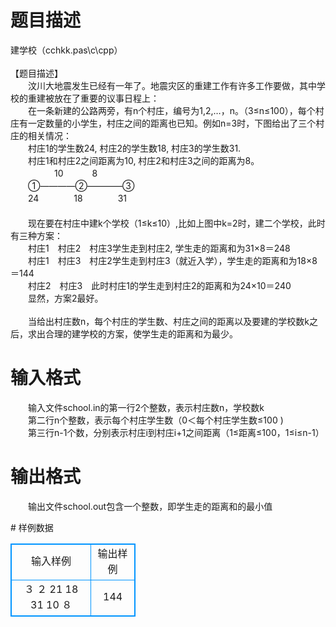 # 

 
 # 题目描述 
<p>
建学校（cchkk.pas\c\cpp） <br><br>【题目描述】 <br>　　汶川大地震发生已经有一年了。地震灾区的重建工作有许多工作要做，其中学校的重建被放在了重要的议事日程上：<br>　　在一条新建的公路两旁，有n个村庄，编号为1,2,…，n。（3≤n≤100），每个村庄有一定数量的小学生，村庄之间的距离也已知。例如n=3时，下图给出了三个村庄的相关情况：<br>　　村庄1的学生数24,   村庄2的学生数18,   村庄3的学生数31.<br>　　村庄1和村庄2之间距离为10, 村庄2和村庄3之间的距离为8。<br>　　　　　10 　　　8<br>　　①————②————③<br>　　24　　　　18　　　　31<br>　<br>　　现在要在村庄中建k个学校（1≤k≤10）,比如上图中k=2时，建二个学校，此时有三种方案：<br>　　村庄1　村庄2　村庄3学生走到村庄2, 学生走的距离和为31×8＝248<br>　　村庄1　村庄3　村庄2学生走到村庄3（就近入学），学生走的距离和为18×8＝144<br>　　村庄2　村庄3　此时村庄1的学生走到村庄2的距离和为24×10＝240<br>　　显然，方案2最好。　<br><br>　　当给出村庄数n，每个村庄的学生数、村庄之间的距离以及要建的学校数k之后，求出合理的建学校的方案，使学生走的距离和为最少。<br></p> 

 
 # 输入格式 
<p>
　　输入文件school.in的第一行2个整数，表示村庄数n，学校数k    <br>　　第二行n个整数，表示每个村庄学生数（0＜每个村庄学生数≤100 )<br>　　第三行n-1个数，分别表示村庄i到村庄i+1之间距离（1≤距离≤100，1≤i≤n-1）<br></p> 

 
 # 输出格式 
<p>
　　输出文件school.out包含一个整数，即学生走的距离和的最小值</p> 
# 样例数据
<style>
        table,table tr th, table tr td { border:1px solid #0094ff; }
        table { width: 200px; min-height: 25px; line-height: 25px; text-align: center; border-collapse: collapse;}   
    </style>
<table>
	<tr>
		<td>输入样例</td>
		<td>输出样例</td>
	</tr>
<tr><td>３ ２
21 18 31
10 ８
</td><td>144</td></tr></table>
